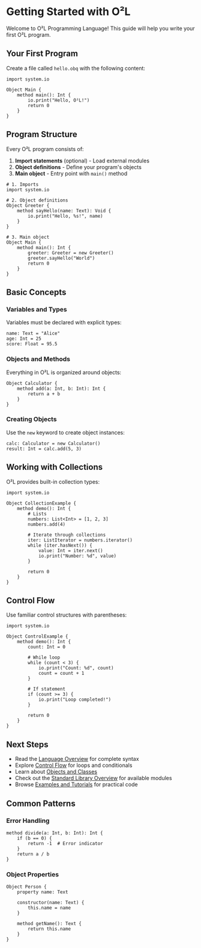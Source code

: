 # Getting Started with O²L

Welcome to O²L Programming Language! This guide will help you write your first O²L program.

## Your First Program

Create a file called `hello.obq` with the following content:

```obq
import system.io

Object Main {
    method main(): Int {
        io.print("Hello, O²L!")
        return 0
    }
}
```

## Program Structure

Every O²L program consists of:

1. **Import statements** (optional) - Load external modules
2. **Object definitions** - Define your program's objects
3. **Main object** - Entry point with `main()` method

```obq
# 1. Imports
import system.io

# 2. Object definitions
Object Greeter {
    method sayHello(name: Text): Void {
        io.print("Hello, %s!", name)
    }
}

# 3. Main object
Object Main {
    method main(): Int {
        greeter: Greeter = new Greeter()
        greeter.sayHello("World")
        return 0
    }
}
```

## Basic Concepts

### Variables and Types

Variables must be declared with explicit types:

```obq
name: Text = "Alice"
age: Int = 25
score: Float = 95.5
```

### Objects and Methods

Everything in O²L is organized around objects:

```obq
Object Calculator {
    method add(a: Int, b: Int): Int {
        return a + b
    }
}
```

### Creating Objects

Use the `new` keyword to create object instances:

```obq
calc: Calculator = new Calculator()
result: Int = calc.add(5, 3)
```

## Working with Collections

O²L provides built-in collection types:

```obq
import system.io

Object CollectionExample {
    method demo(): Int {
        # Lists
        numbers: List<Int> = [1, 2, 3]
        numbers.add(4)
        
        # Iterate through collections
        iter: ListIterator = numbers.iterator()
        while (iter.hasNext()) {
            value: Int = iter.next()
            io.print("Number: %d", value)
        }
        
        return 0
    }
}
```

## Control Flow

Use familiar control structures with parentheses:

```obq
import system.io

Object ControlExample {
    method demo(): Int {
        count: Int = 0
        
        # While loop
        while (count < 3) {
            io.print("Count: %d", count)
            count = count + 1
        }
        
        # If statement
        if (count >= 3) {
            io.print("Loop completed!")
        }
        
        return 0
    }
}
```

## Next Steps

- Read the [Language Overview](language/overview.md) for complete syntax
- Explore [Control Flow](language/control-flow.md) for loops and conditionals
- Learn about [Objects and Classes](language/objects-classes.md)
- Check out the [Standard Library Overview](standard-library.md) for available modules
- Browse [Examples and Tutorials](examples-tutorials.md) for practical code

## Common Patterns

### Error Handling
```obq
method divide(a: Int, b: Int): Int {
    if (b == 0) {
        return -1  # Error indicator
    }
    return a / b
}
```

### Object Properties
```obq
Object Person {
    property name: Text
    
    constructor(name: Text) {
        this.name = name
    }
    
    method getName(): Text {
        return this.name
    }
}
```